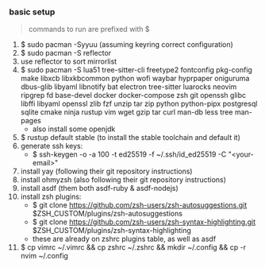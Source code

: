 ### basic setup
> commands to run are prefixed with $

1. $ sudo pacman -Syyuu (assuming keyring correct configuration)
2. $ sudo pacman -S reflector
3. use reflector to sort mirrorlist
4. $ sudo pacman -S lua51 tree-sitter-cli freetype2 fontconfig pkg-config make libxcb libxkbcommon python wofi waybar hyprpaper oniguruma dbus-glib libyaml libnotify bat electron tree-sitter luarocks neovim ripgrep fd base-devel docker docker-compose zsh git openssh glibc libffi libyaml openssl zlib fzf unzip tar zip python python-pipx postgresql sqlite cmake ninja rustup vim wget gzip tar curl man-db less tree man-pages
    - also install some openjdk
5. $ rustup default stable (to install the stable toolchain and default it)
6. generate ssh keys:
    - $ ssh-keygen -o -a 100 -t ed25519 -f ~/.ssh/id_ed25519 -C "\<your-email\>"
7. install yay (following their git repository instructions)
8. install ohmyzsh (also following their git repository instructions)
9. install asdf (them both asdf-ruby & asdf-nodejs)
10. install zsh plugins:
    - $ git clone https://github.com/zsh-users/zsh-autosuggestions.git $ZSH_CUSTOM/plugins/zsh-autosuggestions
    - $ git clone https://github.com/zsh-users/zsh-syntax-highlighting.git $ZSH_CUSTOM/plugins/zsh-syntax-highlighting
    - these are already on zshrc plugins table, as well as asdf
11. $ cp vimrc ~/.vimrc && cp zshrc ~/.zshrc && mkdir ~/.config && cp -r nvim ~/.config
